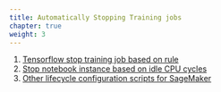 ```yaml
--- 
title: Automatically Stopping Training jobs 
chapter: true 
weight: 3 
---
```

 1. [Tensorflow stop training job based on rule](https://github.com/awslabs/amazon-sagemaker-examples/tree/master/sagemaker-debugger/tensorflow_action_on_rule)
 2. [Stop notebook instance based on idle CPU cycles](https://github.com/aws-samples/amazon-sagemaker-notebook-instance-lifecycle-config-samples/tree/master/scripts/auto-stop-idle)
 3. [Other lifecycle configuration scripts for SageMaker](https://github.com/aws-samples/amazon-sagemaker-notebook-instance-lifecycle-config-samples/tree/master/scripts)